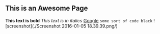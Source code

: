 ## This is an Awesome Page
**This text is bold**
*This text is in italics*
[Google](www.google.com)
`some sort of code black`
![screenshot](./Screenshot 2016-01-05 18.39.39.png/)
